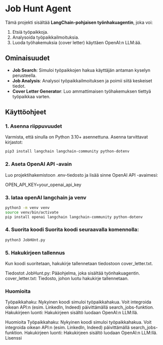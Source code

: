 # Job Hunt Agent

Tämä projekti sisältää **LangChain-pohjaisen työnhakuagentin**, joka voi:
1. Etsiä työpaikkoja.
2. Analysoida työpaikkailmoituksia.
3. Luoda työhakemuksia (cover letter) käyttäen OpenAI:n LLM:ää.

## Ominaisuudet

- **Job Search**: Simuloi työpaikkojen hakua käyttäjän antaman kyselyn perusteella.
- **Job Analysis**: Analysoi työpaikkailmoituksen ja poimii siitä keskeiset tiedot.
- **Cover Letter Generator**: Luo ammattimaisen työhakemuksen tiettyä työpaikkaa varten.

## Käyttöohjeet

### 1. Asenna riippuvuudet
Varmista, että sinulla on Python 3.10+ asennettuna. Asenna tarvittavat kirjastot:
```bash
pip3 install langchain langchain-community python-dotenv
```
### 2. Aseta OpenAI API -avain
Luo projektihakemistoon .env-tiedosto ja lisää sinne OpenAI API -avaimesi:

OPEN_API_KEY=your_openai_api_key

### 3. lataa openAI langchain ja venv
```bash
python3 -m venv venv
source venv/bin/activate
pip install openai langchain langchain-community python-dotenv
```


### 4. Suorita koodi Suorita koodi seuraavalla komennolla:
```bash
python3 JobHUnt.py
```

### 5. Hakukirjeen tallennus
Kun koodi suoritetaan, hakukirje tallennetaan tiedostoon cover_letter.txt.

Tiedostot
JobHunt.py: Pääohjelma, joka sisältää työnhakuagentin.
cover_letter.txt: Tiedosto, johon luotu hakukirje tallennetaan.

### Huomioita
Työpaikkahaku: Nykyinen koodi simuloi työpaikkahakua. Voit integroida oikean API:n (esim. LinkedIn, Indeed) päivittämällä search_jobs-funktion.
Hakukirjeen luonti: Hakukirjeen sisältö luodaan OpenAI:n LLM:llä.

Huomioita
Työpaikkahaku: Nykyinen koodi simuloi työpaikkahakua. Voit integroida oikean API:n (esim. LinkedIn, Indeed) päivittämällä search_jobs-funktion.
Hakukirjeen luonti: Hakukirjeen sisältö luodaan OpenAI:n LLM:llä.
Lisenssi
